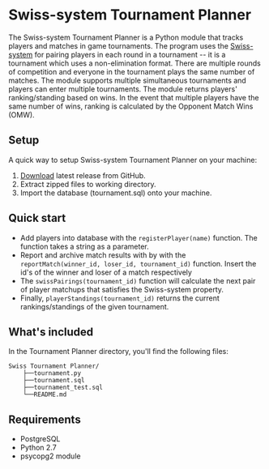 # Swiss-system Tournament Planner
The Swiss-system Tournament Planner is a Python module that tracks players and matches in game tournaments. The program uses the [Swiss-system](https://en.wikipedia.org/wiki/Swiss-system_tournament) for pairing players in each round in a tournament -- it is a tournament which uses a non-elimination format. There are multiple rounds of competition and everyone in the tournament plays the same number of matches. The module supports multiple simultaneous tournaments and players can enter multiple tournaments. The module returns players' ranking/standing based on wins. In the event that multiple players have the same number of wins, ranking is calculated by the Opponent Match Wins (OMW).

## Setup
A quick way to setup Swiss-system Tournament Planner on your machine:

1. [Download](https://github.com/Ogodei/Swiss-Tournament-Planner/archive/master.zip) latest release from GitHub.
2. Extract zipped files to working directory.
3. Import the database (tournament.sql) onto your machine.

## Quick start
* Add players into database with the `registerPlayer(name)` function. The function takes a string as a parameter.
* Report and archive match results with by with the `reportMatch(winner_id, loser_id, tournament_id)` function. Insert the id's of the winner and loser of a match respectively
* The `swissPairings(tournament_id)` function will calculate the next pair of player matchups that satisfies the Swiss-system property.
* Finally, `playerStandings(tournament_id)` returns the current rankings/standings of the given tournament.

## What's included
In the Tournament Planner directory, you'll find the following files:
```
Swiss Tournament Planner/
    ├──tournament.py
    ├──tournament.sql
    ├──tournament_test.sql
    └──README.md
```

## Requirements
* PostgreSQL
* Python 2.7
* psycopg2 module